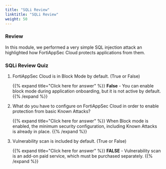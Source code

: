 ```yaml
---
title: "SQLi Review"
linktitle: "SQLi Review"
weight: 50
---
```


### Review 

In this module, we performed a very simple SQL injection attack an highlighted how FortiAppSec Cloud protects applications from them.


### SQLi Review Quiz

1. FortiAppSec Cloud is in Block Mode by default. (True or False)

    {{% expand title="Click here for answer" %}}
**False** - You can enable block mode during application onboarding, but it is not active by default.
    {{% /expand %}}

2. What do you have to configure on FortiAppSec Cloud in order to enable protection from basic Known Attacks?

    {{% expand title="Click here for answer" %}}
When Block mode is enabled, the minimum security configuration, including Known Attacks is already in place.
    {{% /expand %}}

3. Vulnerability scan is included by default. (True or False)

    {{% expand title="Click here for answer" %}}
**FALSE** - Vulnerability scan is an add-on paid service, which must be purchased separately.
    {{% /expand %}}